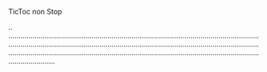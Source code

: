 TicToc non Stop

..
...........................................................................................................................................................................................................................................................................................................................................................................................................